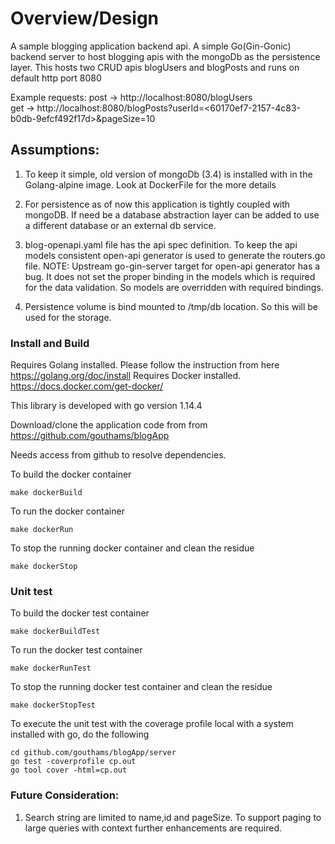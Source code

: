 # Overview/Design
A sample blogging application backend api. 
A simple Go(Gin-Gonic) backend server to host blogging apis with the mongoDb as the persistence layer.
This hosts two CRUD apis blogUsers and blogPosts and runs on default http port 8080

Example requests:
post -> http://localhost:8080/blogUsers  
get -> http://localhost:8080/blogPosts?userId=<60170ef7-2157-4c83-b0db-9efcf492f17d>&pageSize=10
   
## Assumptions:

1) To keep it simple, old version of mongoDb (3.4) is installed with in the Golang-alpine image. Look at DockerFile
 for the more details

2) For persistence as of now this application is tightly coupled with mongoDB. If need be a database abstraction layer
 can be added to use a different database or an external db service. 

3) blog-openapi.yaml file has the api spec definition. To keep the api models consistent open-api generator is used
 to generate the routers.go file. 
 NOTE: Upstream go-gin-server target for open-api generator has a bug. It does not set the proper binding in the
  models which is required for the data validation. So models are overridden with required bindings.
 
 4) Persistence volume is bind mounted to /tmp/db location. So this will be used for the storage. 

### Install and Build
Requires Golang installed. Please follow the instruction from here https://golang.org/doc/install
Requires Docker installed. https://docs.docker.com/get-docker/

This library is developed with go version 1.14.4

Download/clone the application code from from https://github.com/gouthams/blogApp

Needs access from github to resolve dependencies.

To build the docker container
```shell script
make dockerBuild
```

To run the docker container
```shell script
make dockerRun
```

To stop the running docker container and clean the residue
```shell script
make dockerStop
```

### Unit test
To build the docker test container
```shell script
make dockerBuildTest
```

To run the docker test container
```shell script
make dockerRunTest
```

To stop the running docker test container and clean the residue
```shell script
make dockerStopTest
```

To execute the unit test with the coverage profile local with a system installed with go, do the following
```shell script
cd github.com/gouthams/blogApp/server
go test -coverprofile cp.out
go tool cover -html=cp.out
```

### Future Consideration:
   1) Search string are limited to name,id and pageSize. To support paging to large queries with context further
    enhancements are required.
   
